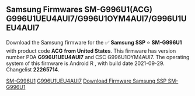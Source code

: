 <h2>Samsung Firmwares SM-G996U1(ACG) G996U1UEU4AUI7/G996U1OYM4AUI7/G996U1UEU4AUI7</h2>
Download the Samsung firmware for the ✅ <strong>Samsung SSP </strong> ⭐ <strong>SM-G996U1</strong> with product code <strong>ACG</strong> <strong> from United States</strong>. This firmware has version number PDA <strong>G996U1UEU4AUI7</strong> and CSC G996U1OYM4AUI7. The operating system of this firmware is Android R , with build date 2021-09-29. Changelist <strong>22265714</strong>.


[SM-G996U1](https://samfirm.shop/samsung/model/SM-G996U1)
[G996U1UEU4AUI7](https://samfirm.shop/samsung/pda/G996U1UEU4AUI7)
[Download Firmware Samsung SSP SM-G996U1](https://samfirm.shop/samsung/firmware/460931)
